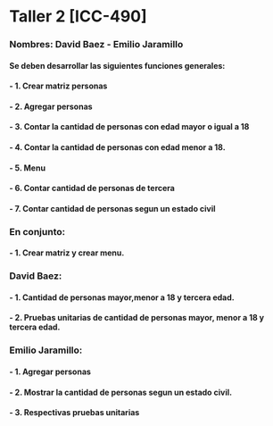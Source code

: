 # Taller 2 [ICC-490]
### Nombres: David Baez - Emilio Jaramillo

#### Se deben desarrollar las siguientes funciones generales:
#### - 1. Crear matriz personas
#### - 2. Agregar personas
#### - 3. Contar la cantidad de personas con edad mayor o igual a 18
#### - 4. Contar la cantidad de personas con edad menor a 18.
#### - 5. Menu
#### - 6. Contar cantidad de personas de tercera
#### - 7. Contar cantidad de personas segun un estado civil

### En conjunto:
#### - 1. Crear matriz y crear menu.

### David Baez:
#### - 1. Cantidad de personas mayor,menor a 18 y tercera edad.
#### - 2. Pruebas unitarias de cantidad de personas mayor, menor a 18 y tercera edad.

### Emilio Jaramillo:
#### - 1. Agregar personas
#### - 2. Mostrar la cantidad de personas segun un estado civil.
#### - 3. Respectivas pruebas unitarias





